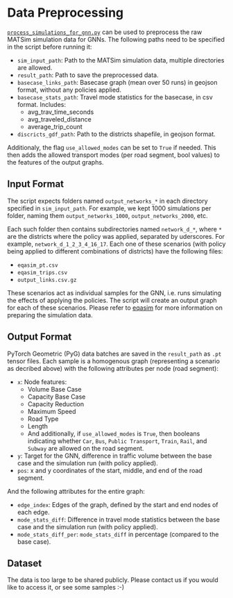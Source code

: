 # Data Preprocessing

[`process_simulations_for_gnn.py`](../scripts/data_preprocessing/process_simulations_for_gnn.py) can be used to preprocess the raw MATSim simulation data for GNNs. The following paths need to be specified in the script before running it:

- `sim_input_path`: Path to the MATSim simulation data, multiple directories are allowed.
- `result_path`: Path to save the preprocessed data.
- `basecase_links_path`: Basecase graph (mean over 50 runs) in geojson format, without any policies applied.
- `basecase_stats_path`: Travel mode statistics for the basecase, in csv format. Includes:
    - avg_trav_time_seconds
    - avg_traveled_distance
    - average_trip_count
- `discricts_gdf_path`: Path to the districts shapefile, in geojson format.

Additionaly, the flag `use_allowed_modes` can be set to `True` if needed. This then adds the allowed transport modes (per road segment, bool values) to the features of the output graphs.

## Input Format

The script expects folders named `output_networks_*` in each directory specified in `sim_input_path`. For example, we kept 1000 simulations per folder, naming them `output_networks_1000`, `output_networks_2000`, etc.

Each such folder then contains subdirectories named `network_d_*`, where `*` are the districts where the policy was applied, separated by uderscores. For example, `network_d_1_2_3_4_16_17`. Each one of these scenarios (with policy being applied to different combinations of districts) have the following files:
- `eqasim_pt.csv`
- `eqasim_trips.csv`
- `output_links.csv.gz`

These scenarios act as individual samples for the GNN, i.e. runs simulating the effects of applying the policies. The script will create an output graph for each of these scenarios. Please refer to [eqasim](https://github.com/eqasim-org/eqasim-java) for more information on preparing the simulation data.

## Output Format

PyTorch Geometric (PyG) data batches are saved in the `result_path` as `.pt` tensor files. Each sample is a homogenous graph (representing a scenario as decribed above) with the following attributes per node (road segment):
- `x`: Node features:
    - Volume Base Case
    - Capacity Base Case
    - Capacity Reduction
    - Maximum Speed
    - Road Type
    - Length
    - And additionally, if `use_allowed_modes` is `True`, then booleans indicating whether `Car`, `Bus`, `Public Transport`, `Train`, `Rail`, and `Subway` are allowed on the road segment.
- `y`: Target for the GNN, difference in traffic volume between the base case and the simulation run (with policy applied).
- `pos`: x and y coordinates of the start, middle, and end of the road segment.

And the following attributes for the entire graph:
- `edge_index`: Edges of the graph, defined by the start and end nodes of each edge.
- `mode_stats_diff`: Difference in travel mode statistics between the base case and the simulation run (with policy applied).
- `mode_stats_diff_per`: `mode_stats_diff` in percentage (compared to the base case).

## Dataset

The data is too large to be shared publicly. Please contact us if you would like to access it, or see some samples :-)